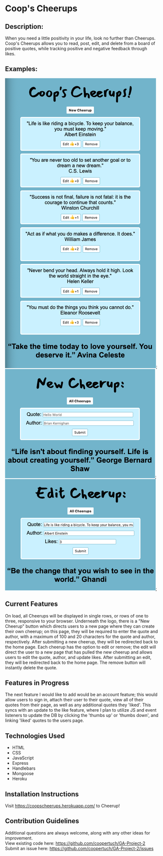<h1>Coop's Cheerups</h1> 

## Description:
When you need a little positivity in your life, look no further than Cheerups. Coop's Cheerups allows you to read, post, edit, and delete from a board of positive quotes, while tracking positive and negative feedback through likes. 

## Examples:
![Project Example 1](images/ProjectExample1.png);
![Project Example 2](images/ProjectExample2.png);
![Project Example 3](images/ProjectExample3.png);

## Current Features
On load, all Cheerups will be displayed in single rows, or rows of one to three, responsive to your browser. Underneath the logo, there is a "New Cheerup" button which directs users to a new page where they can create their own cheerup; on this page, they will be required to enter the quote and author, with a maximum of 100 and 20 characters for the quote and author, respectively. After submitting a new cheerup, they will be redirected back to the home page. Each cheerup has the option to edit or remove; the edit will direct the user to a new page that has pulled the new cheerup and allows users to edit the quote, author, and update likes. After submitting an edit, they will be redirected back to the home page. The remove button will instantly delete the quote.

## Features in Progress
The next feature I would like to add would be an account feature; this would allow users to sign in, attach their user to their quote, view all of their quotes from their page, as well as any additional quotes they 'liked'. This syncs with an update to the like feature, where I plan to utilize JS and event listeners to update the DB by clicking the 'thumbs up' or 'thumbs down', and linking 'liked' quotes to the users page. 

## Technologies Used
* HTML
* CSS
* JavaScript
* Express 
* Handlebars
* Mongoose
* Heroku

## Installation Instructions
Visit https://coopscheerups.herokuapp.com/ to Cheerup!

## Contribution Guidelines
Additional questions are always welcome, along with any other ideas for improvement.<br>
View existing code here: https://github.com/coopertuch/GA-Project-2<br>
Submit an issue here: https://github.com/coopertuch/GA-Project-2/issues
